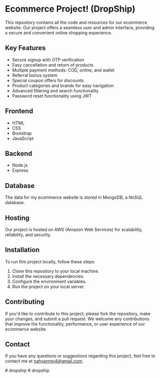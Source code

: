 
</head>
<body>
  <div >
    <h1>Ecommerce Project!  (DropShip)</h1>
    <p>This repository contains all the code and resources for our ecommerce website. Our project offers a seamless user and admin interface, providing a secure and convenient online shopping experience.</p>
    <h2>Key Features</h2>
    <ul>
      <li>Secure signup with OTP verification</li>
      <li>Easy cancellation and return of products</li>
      <li>Multiple payment methods: COD, online, and wallet</li>
      <li>Referral bonus system</li>
      <li>Special coupon offers for discounts</li>
      <li>Product categories and brands for easy navigation</li>
      <li>Advanced filtering and search functionality</li>
      <li>Password reset functionality using JWT</li>
    </ul>
    <h2>Frontend</h2>
    <ul>
      <li>HTML</li>
      <li>CSS</li>
      <li>Bootstrap</li>
      <li>JavaScript</li>
    </ul>
    <h2>Backend</h2>
    <ul>
      <li>Node.js</li>
      <li>Express</li>
    </ul>
    <h2>Database</h2>
    <p>The data for my ecommerce website is stored in MongoDB, a NoSQL database.</p>
    <h2>Hosting</h2>
    <p>Our project is hosted on AWS (Amazon Web Services) for scalability, reliability, and security.</p>
    <h2>Installation</h2>
    <p>To run this project locally, follow these steps:</p>
    <ol>
      <li>Clone this repository to your local machine.</li>
      <li>Install the necessary dependencies.</li>
      <li>Configure the environment variables.</li>
      <li>Run the project on your local server.</li>
    </ol>
    <h2>Contributing</h2>
    <p>If you'd like to contribute to this project, please fork the repository, make your changes, and submit a pull request. We welcome any contributions that improve the functionality, performance, or user experience of our ecommerce website.</p>
    <h2>Contact</h2>
    <p>If you have any questions or suggestions regarding this project, feel free to contact me at <a href="nahyanmp4@gmail.com">nahyanmp4@gmail.com</a>.</p>
  </div>
</body>
</html>
#   d r o p s h i p  
 #   d r o p s h i p  
 